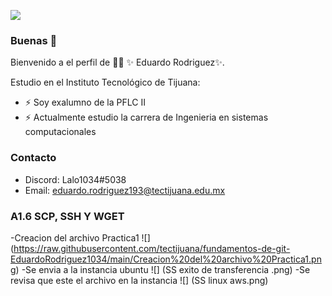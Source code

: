 ![](https://images.cooltext.com/5643146.png)
### Buenas 👋


Bienvenido a el perfil de 👨‍🏫 ✨ Eduardo Rodriguez✨.

Estudio en el Instituto Tecnológico de Tijuana:

- ⚡ Soy exalumno de la PFLC II
- ⚡ Actualmente estudio la carrera de Ingenieria en sistemas computacionales  

### Contacto

- Discord: Lalo1034#5038
- Email: eduardo.rodriguez193@tectijuana.edu.mx

### A1.6 SCP, SSH Y WGET

-Creacion del archivo Practica1
![] (https://raw.githubusercontent.com/tectijuana/fundamentos-de-git-EduardoRodriguez1034/main/Creacion%20del%20archivo%20Practica1.png)
-Se envia a la instancia ubuntu
![] (SS exito de transferencia .png)
-Se revisa que este el archivo en la instancia
![] (SS linux aws.png)
